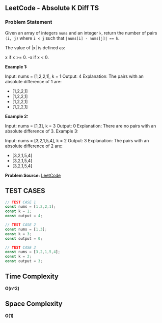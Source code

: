 ## LeetCode - Absolute K Diff TS

### Problem Statement

Given an array of integers `nums` and an integer `k`, return the number of pairs `(i, j)` where `i < j` such that `|nums[i] - nums[j]| == k`.

The value of |x| is defined as:

x if x >= 0.
-x if x < 0.
 

**Example 1:**

Input: nums = [1,2,2,1], k = 1
Output: 4
Explanation: The pairs with an absolute difference of 1 are:
- [1,2,2,1]
- [1,2,2,1]
- [1,2,2,1]
- [1,2,2,1]
  
**Example 2:**

Input: nums = [1,3], k = 3
Output: 0
Explanation: There are no pairs with an absolute difference of 3.
Example 3:

Input: nums = [3,2,1,5,4], k = 2
Output: 3
Explanation: The pairs with an absolute difference of 2 are:
- [3,2,1,5,4]
- [3,2,1,5,4]
- [3,2,1,5,4]


**Problem Source:**  [LeetCode](https://leetcode.com/problems/count-number-of-pairs-with-absolute-difference-k/)


## TEST CASES
```javascript
// TEST CASE 1
const nums = [1,2,2,1];
const k = 1;
const output = 4;

// TEST CASE 2
const nums = [1,3];
const k = 3;
const output = 0;

// TEST CASE 3
const nums = [3,2,1,5,4];
const k = 2;
const output = 3;
```
## Time Complexity
**O(n^2)**

## Space Complexity
**O(1)**
